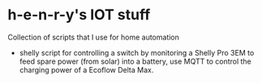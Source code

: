 # h-e-n-r-y's IOT stuff
Collection of scripts that I use for home automation

* shelly script for controlling a switch by monitoring a Shelly Pro 3EM to feed spare power (from solar) into a battery, use MQTT to control the charging power of a Ecoflow Delta Max.
